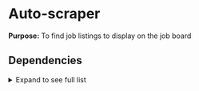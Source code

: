 # Auto-scraper

**Purpose:** To find job listings to display on the job board

## Dependencies
<details>
<summary>Expand to see full list</summary>

+ cheerio 1.0.0-rc.3
+ jest 26.6.3
+ nodemon 2.0.6
+ puppeteer 5.5.0
+ rambda 6.4.0
</details>
